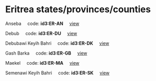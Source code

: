 # Eritrea states/provinces/counties
Anseba&nbsp;&nbsp;&nbsp;&nbsp;&nbsp;code: **id3:ER-AN**&nbsp;&nbsp;&nbsp;&nbsp;&nbsp;[view](../export/geojson/medium/id3/er/an.geojson)&nbsp;&nbsp;&nbsp;&nbsp;&nbsp;


Debub&nbsp;&nbsp;&nbsp;&nbsp;&nbsp;code: **id3:ER-DU**&nbsp;&nbsp;&nbsp;&nbsp;&nbsp;[view](../export/geojson/medium/id3/er/du.geojson)&nbsp;&nbsp;&nbsp;&nbsp;&nbsp;


Debubawi Keyih Bahri&nbsp;&nbsp;&nbsp;&nbsp;&nbsp;code: **id3:ER-DK**&nbsp;&nbsp;&nbsp;&nbsp;&nbsp;[view](../export/geojson/medium/id3/er/dk.geojson)&nbsp;&nbsp;&nbsp;&nbsp;&nbsp;


Gash Barka&nbsp;&nbsp;&nbsp;&nbsp;&nbsp;code: **id3:ER-GB**&nbsp;&nbsp;&nbsp;&nbsp;&nbsp;[view](../export/geojson/medium/id3/er/gb.geojson)&nbsp;&nbsp;&nbsp;&nbsp;&nbsp;


Maekel&nbsp;&nbsp;&nbsp;&nbsp;&nbsp;code: **id3:ER-MA**&nbsp;&nbsp;&nbsp;&nbsp;&nbsp;[view](../export/geojson/medium/id3/er/ma.geojson)&nbsp;&nbsp;&nbsp;&nbsp;&nbsp;


Semenawi Keyih Bahri&nbsp;&nbsp;&nbsp;&nbsp;&nbsp;code: **id3:ER-SK**&nbsp;&nbsp;&nbsp;&nbsp;&nbsp;[view](../export/geojson/medium/id3/er/sk.geojson)&nbsp;&nbsp;&nbsp;&nbsp;&nbsp;

